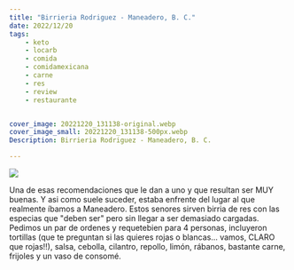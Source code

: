 ```yaml
---
title: "Birrieria Rodriguez - Maneadero, B. C."
date: 2022/12/20
tags:
    - keto
    - locarb
    - comida
    - comidamexicana
    - carne
    - res
    - review
    - restaurante


cover_image: 20221220_131138-original.webp
cover_image_small: 20221220_131138-500px.webp
Description: Birrieria Rodriguez - Maneadero, B. C.

---
```


[![](20221220_131138-800px.webp)](20221220_131138-original.webp)

Una de esas recomendaciones que le dan a uno y que resultan ser MUY buenas. Y asi como suele suceder, estaba enfrente del lugar al que realmente íbamos a Maneadero. Estos senores sirven birria de res con las especias que "deben ser" pero sin llegar a ser demasiado cargadas. Pedimos un par de ordenes y requetebien para 4 personas, incluyeron tortillas (que te preguntan si las quieres rojas o blancas... vamos, CLARO que rojas!!), salsa, cebolla, cilantro, repollo, limón, rábanos, bastante carne, frijoles y un vaso de consomé.

